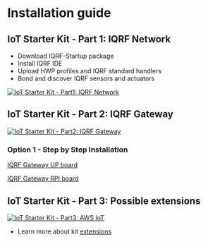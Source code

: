 # Installation guide

## IoT Starter Kit - Part 1: IQRF Network

* Download IQRF-Startup package
* Install IQRF IDE
* Upload HWP profiles and IQRF standard handlers
* Bond and discover IQRF sensors and actuators

[![IoT Starter Kit - Part1: IQRF Network](https://img.youtube.com/vi/zOiRGo4ZIyo/0.jpg)](https://www.youtube.com/watch?v=zOiRGo4ZIyo "IoT Starter Kit - Part1: IQRF Network")

## IoT Starter Kit - Part 2: IQRF Gateway

[![IoT Starter Kit - Part2: IQRF Gateway](https://img.youtube.com/vi/PhBL8MRQJTo/0.jpg)](https://www.youtube.com/watch?v=PhBL8MRQJTo "IoT Starter Kit - Part2: IQRF Gateway")

### Option 1 - Step by Step Installation

[IQRF Gateway UP board](https://github.com/iqrfsdk/iot-starter-kit/tree/master/install/up-board/GW-SbS-INSTALL.md)

[IQRF Gateway RPI board](https://github.com/iqrfsdk/iot-starter-kit/tree/master/install/rpi-board/GW-SbS-INSTALL.md)

## IoT Starter Kit - Part 3: Possible extensions

[![IoT Starter Kit - Part3: AWS IoT](https://img.youtube.com/vi/tG-808hIB20/0.jpg)](https://www.youtube.com/watch?v=tG-808hIB20 "IoT Starter Kit - Part2: AWS IoT")

* Learn more about kit [extensions](https://github.com/iqrfsdk/iot-starter-kit/tree/master/extensions)
